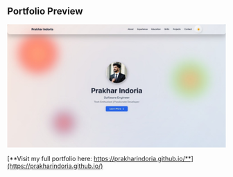 ## Portfolio Preview

[![My Portfolio Preview](images/portfolio_preview.jpg)](https://prakharindoria.github.io/)

[**Visit my full portfolio here: https://prakharindoria.github.io/**](https://prakharindoria.github.io/) 
